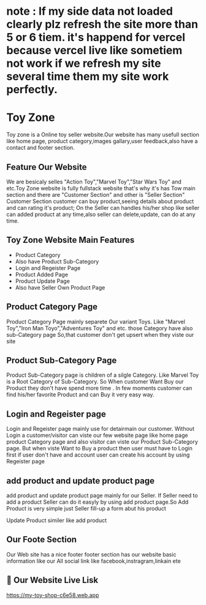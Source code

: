 # note : If my side data not loaded clearly plz refresh the site more than 5 or 6 tiem. it's happend for vercel because vercel live like sometiem not work if we refresh my site several time them my site work perfectly.
# Toy Zone

Toy zone is a Online toy seller website.Our website has many usefull section like home page, product category,images gallary,user feedback,also have a contact and footer section.



## Feature Our Website
We are besicaly selles "Action Toy","Marvel Toy","Star Wars Toy" and etc.Toy Zone website is fully fullstack website that's why it's has Tow main section and there are "Customer Section" and other is "Seller Section"
Customer Section customer can buy product,seeing details about product and can rating it's product; On the Seller can handles his/her shop like seller can added product at any time,also seller can delete,update, can do at any time.
## Toy Zone Website Main Features

- Product Category
- Also have Product Sub-Category
- Login and Regeister Page
- Product Added Page
- Product Update Page
- Also have Seller Own Product Page


## Product Category Page
Product Category Page mainly separete Our variant Toys. Like "Marvel Toy","Iron Man Toyo","Adventures Toy" and etc. those Category have also sub-Category page So,that customer don't get upsert when they viste our site 


## Product Sub-Category Page 

Product Sub-Category page is children of a silgle Category. Like Marvel Toy is a Root Category of Sub-Category. So When customer Want Buy our Product they don't have spend more time . In few moments customer can find his/her favorite Product and can Buy it very easy way.

## Login and Regeister page

Login and Regeister page mainly use for detairmain our customer. Without Login a customer/visitor can viste our few website page like home page product Category page and also visitor can viste  our Product Sub-Category page. But when viste Want to Buy a product then user must have to Login first if user don't have and account user can create his account by using Regeister page 
## add product and update product page

add product and update product page mainly for our Seller. If Seller need to add a product Seller can do it easyly by using add product page.So Add Product is very simple just Seller fill-up a form abut his product 

Update Product similer like add product 

## Our Foote Section 

Our Web site has a nice footer footer section has our website basic information like our All social link like facebook,instragram,linkain ete
## 🔗 Our Website Live Lisk

 https://my-toy-shop-c6e58.web.app
